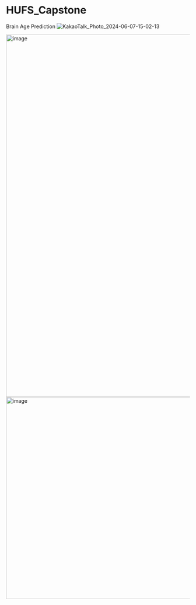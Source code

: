 # HUFS_Capstone
Brain Age Prediction
![KakaoTalk_Photo_2024-06-07-15-02-13](https://github.com/changmaaa/HUFS_Capstone/assets/114389511/06e4adb0-afa9-431c-8d89-8cfc1ee1e5e3)

<img width="992" alt="image" src="https://github.com/changmaaa/HUFS_Capstone/assets/114389511/b26decbd-9a83-4465-a81a-bb6f634dd741">
<img width="553" alt="image" src="https://github.com/changmaaa/HUFS_Capstone/assets/114389511/36a8cd4e-ce84-455e-b8d6-68988f10d3b1">
